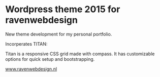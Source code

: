 Wordpress theme 2015 for ravenwebdesign
=========

New theme development for my personal portfolio.

Incorperates TITAN:

Titan is a responsive CSS grid made with compass. It has customizable options for quick setup and bootstrapping.

www.ravenwebdesign.nl